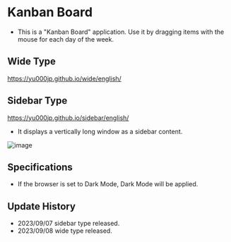 # Kanban Board

- This is a "Kanban Board" application. Use it by dragging items with the mouse for each day of the week.

## Wide Type

https://yu000jp.github.io/wide/english/

##  Sidebar Type

https://yu000jp.github.io/sidebar/english/

- It displays a vertically long window as a sidebar content.

![image](https://github.com/YU000jp/daily-kanban-sidebar-english/assets/111847207/f5b37c72-c75f-4a49-87b1-8a26c7482d59)

## Specifications

- If the browser is set to Dark Mode, Dark Mode will be applied.

## Update History

- 2023/09/07 sidebar type released.
- 2023/09/08 wide type released.
